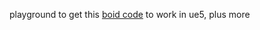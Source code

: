 playground to get this [boid code](https://github.com/EncodedWorlds/Boids) to work in ue5, plus more
